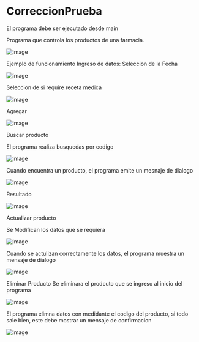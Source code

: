 # CorreccionPrueba
El programa debe ser ejecutado desde main

Programa que controla los productos de una farmacia.

![image](https://user-images.githubusercontent.com/117754080/220467529-c0f64faa-ad4b-400d-b01a-cecb183075a8.png)

Ejemplo de funcionamiento
Ingreso de datos: 
Seleccion de la Fecha

![image](https://user-images.githubusercontent.com/117754080/220468621-ea2dde62-1dd2-4e2e-8a06-a750bae01f5c.png)

Seleccion de si require receta medica

![image](https://user-images.githubusercontent.com/117754080/220468750-08556159-f8e8-47e2-b4a0-63e6ea2080c9.png)

Agregar

![image](https://user-images.githubusercontent.com/117754080/220468884-f9c7cd60-811f-4b88-b114-aad3905e434f.png)

Buscar producto

El programa realiza busquedas por codigo

![image](https://user-images.githubusercontent.com/117754080/220469034-7986569e-3b90-4b3a-997f-c3e7e314b760.png)

Cuando encuentra un producto, el programa emite un mesnaje de dialogo

![image](https://user-images.githubusercontent.com/117754080/220468941-64deafdb-07d5-4626-81d7-550c6f3f3886.png)

Resultado

![image](https://user-images.githubusercontent.com/117754080/220469217-fcb39665-cbbd-4e22-91dd-161b96a6b5d7.png)

Actualizar producto

Se Modifican los datos que se requiera

![image](https://user-images.githubusercontent.com/117754080/220469291-a24f6e7b-f7fa-4867-9132-aa88c5caea57.png)

Cuando se actulizan correctamente los datos, el programa muestra un mensaje de dialogo

![image](https://user-images.githubusercontent.com/117754080/220469481-d1511e75-3b5f-4c30-9dfb-dd84e0471176.png)

Eliminar Producto
Se eliminara el prodcuto que se ingreso al inicio del programa

![image](https://user-images.githubusercontent.com/117754080/220469967-4ce13dc3-7d2a-4445-a1af-466fb5652b32.png)

El programa elimna datos con medidante el codigo del producto, si todo sale bien, este debe mostrar un mensaje de confirmacion

![image](https://user-images.githubusercontent.com/117754080/220470146-b94d431d-0b3e-43a2-bceb-cf0f87ce6997.png)



